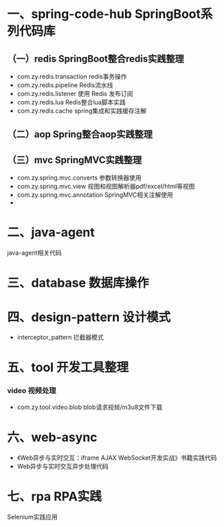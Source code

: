 
# 一、spring-code-hub  SpringBoot系列代码库
## （一）redis SpringBoot整合redis实践整理
- com.zy.redis.transaction redis事务操作
- com.zy.redis.pipeline Redis流水线
- com.zy.redis.listener 使用 Redis 发布订阅
- com.zy.redis.lua Redis整合lua脚本实践
- com.zy.redis.cache spring集成和实践缓存注解
## （二）aop Spring整合aop实践整理

## （三）mvc SpringMVC实践整理
- com.zy.spring.mvc.converts 参数转换器使用
- com.zy.spring.mvc.view 视图和视图解析器pdf/excel/html等视图
- com.zy.spring.mvc.annotation SpringMVC相关注解使用
- 
# 二、java-agent
java-agent相关代码

# 三、database 数据库操作

# 四、design-pattern 设计模式

- interceptor_pattern 拦截器模式


# 五、tool 开发工具整理
### video 视频处理
- com.zy.tool.video.blob blob请求视频/m3u8文件下载




# 六、web-async

- 《Web异步与实时交互：iframe AJAX WebSocket开发实战》书籍实践代码
- Web异步与实时交互异步处理代码


# 七、rpa RPA实践
Selenium实践应用



